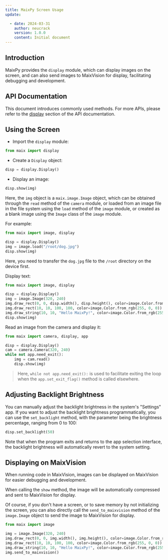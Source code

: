 ```yaml
---
title: MaixPy Screen Usage
update:

  - date: 2024-03-31
    author: neucrack
    version: 1.0.0
    content: Initial document
---
```

## Introduction

MaixPy provides the `display` module, which can display images on the screen, and can also send images to MaixVision for display, facilitating debugging and development.

## API Documentation

This document introduces commonly used methods. For more APIs, please refer to the [display](/api/maix/display.html) section of the API documentation.

## Using the Screen

* Import the `display` module:
```python
from maix import display
```

* Create a `Display` object:
```python
disp = display.Display()
```

* Display an image:
```python
disp.show(img)
```

Here, the `img` object is a `maix.image.Image` object, which can be obtained through the `read` method of the `camera` module, or loaded from an image file in the file system using the `load` method of the `image` module, or created as a blank image using the `Image` class of the `image` module.

For example:
```python
from maix import image, display

disp = display.Display()
img = image.load("/root/dog.jpg")
disp.show(img)
```
Here, you need to transfer the `dog.jpg` file to the `/root` directory on the device first.

Display text:
```python
from maix import image, display

disp = display.Display()
img = image.Image(320, 240)
img.draw_rect(0, 0, disp.width(), disp.height(), color=image.Color.from_rgb(255, 0, 0), thickness=-1)
img.draw_rect(10, 10, 100, 100, color=image.Color.from_rgb(255, 0, 0))
img.draw_string(10, 10, "Hello MaixPy!", color=image.Color.from_rgb(255, 255, 255))
disp.show(img)
```

Read an image from the camera and display it:
```python
from maix import camera, display, app

disp = display.Display()
cam = camera.Camera(320, 240)
while not app.need_exit():
    img = cam.read()
    disp.show(img)
```

> Here, `while not app.need_exit():` is used to facilitate exiting the loop when the `app.set_exit_flag()` method is called elsewhere.

## Adjusting Backlight Brightness

You can manually adjust the backlight brightness in the system's "Settings" app. If you want to adjust the backlight brightness programmatically, you can use the `set_backlight` method, with the parameter being the brightness percentage, ranging from 0 to 100:
```python
disp.set_backlight(50)
```

Note that when the program exits and returns to the app selection interface, the backlight brightness will automatically revert to the system setting.

## Displaying on MaixVision

When running code in MaixVision, images can be displayed on MaixVision for easier debugging and development.

When calling the `show` method, the image will be automatically compressed and sent to MaixVision for display.

Of course, if you don't have a screen, or to save memory by not initializing the screen, you can also directly call the `send_to_maixvision` method of the `image.Image` object to send the image to MaixVision for display.
```python
from maix import image

img = image.Image(320, 240)
img.draw_rect(0, 0, img.width(), img.height(), color=image.Color.from_rgb(255, 0, 0), thickness=-1)
img.draw_rect(10, 10, 100, 100, color=image.Color.from_rgb(255, 0, 0))
img.draw_string(10, 10, "Hello MaixPy!", color=image.Color.from_rgb(255, 255, 255))
img.send_to_maixvision()
```
